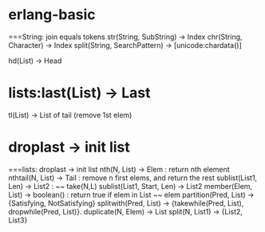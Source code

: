 # erlang-basic

===String:
join
equals
tokens
str(String, SubString) -> Index
chr(String, Character) -> Index
split(String, SearchPattern) -> [unicode:chardata()]

hd(List) -> Head 
# lists:last(List) -> Last

tl(List) -> List of tail (remove 1st elem)
# droplast -> init list

===lists:
droplast -> init list
nth(N, List) -> Elem : return nth element
nthtail(N, List) -> Tail : remove n first elems, and return the rest
sublist(List1, Len) -> List2 : ~~ take(N,L)
sublist(List1, Start, Len) -> List2
member(Elem, List) -> boolean() : return true if elem in List ~~ elem
partition(Pred, List) -> {Satisfying, NotSatisfying}
splitwith(Pred, List) -> {takewhile(Pred, List), dropwhile(Pred, List)}.
duplicate(N, Elem) -> List
split(N, List1) -> {List2, List3}